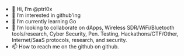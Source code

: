 - 👋 Hi, I’m @ptrl0x
- 👀 I’m interested in github'ing
- 🌱 I’m currently learning Go
- 💞️ I’m looking to collaborate on dApps, Wireless SDR/WiFi/Bluetooth tools/research, Cyber Security, Pen. Testing, Hackathons/CTF/Other, Internet/SaaS protocols, research, and security.
- 📫 How to reach me on the github on github.

<!---
ptrl0x/ptrl0x is a ✨ special ✨ repository because its `README.md` (this file) appears on your GitHub profile.
You can click the Preview link to take a look at your changes.
--->
